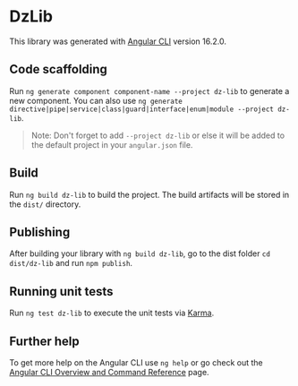 # DzLib

This library was generated with [Angular CLI](https://github.com/angular/angular-cli) version 16.2.0.

## Code scaffolding

Run `ng generate component component-name --project dz-lib` to generate a new component. You can also use `ng generate directive|pipe|service|class|guard|interface|enum|module --project dz-lib`.
> Note: Don't forget to add `--project dz-lib` or else it will be added to the default project in your `angular.json` file. 

## Build

Run `ng build dz-lib` to build the project. The build artifacts will be stored in the `dist/` directory.

## Publishing

After building your library with `ng build dz-lib`, go to the dist folder `cd dist/dz-lib` and run `npm publish`.

## Running unit tests

Run `ng test dz-lib` to execute the unit tests via [Karma](https://karma-runner.github.io).

## Further help

To get more help on the Angular CLI use `ng help` or go check out the [Angular CLI Overview and Command Reference](https://angular.io/cli) page.
